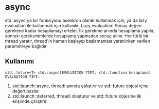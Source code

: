 # async

std::async ya bir fonksiyonu asenkron olarak kullanmak için, ya da lazy evaluation ile kullanmak için kullanılır.
Lazy evaluation: Sonuç değeri gerekene kadar hesaplamayı erteler. İlk gerekme anında hesaplama yapılır, sonraki gereksinimlerde hesaplama yapmadan sonuç alınır.
Her türlü bir thread yaratır, thread'in hemen başlayıp başlamaması yaratılırken verilen parametreye bağlıdır.

## Kullanımı
    std::future<T> std::async(EVALUATION TİPİ, std::function hesaplama)
    EVALUATION TİPİ:
1. std::launch::async, threadi anında çalıştırır ve std::future objesi içine değeri paslar.
2. std::launch::deferred, threadi oluşturur ve std::future objesine ilk erişimde çalıştırır.